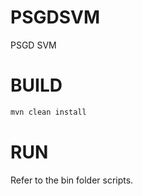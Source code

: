 # PSGDSVM
PSGD SVM

# BUILD

```bash
mvn clean install
```

# RUN 

Refer to the bin folder scripts. 
